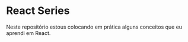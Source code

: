 # React Series
Neste repositório estous colocando em prática alguns conceitos que eu aprendi em React.
